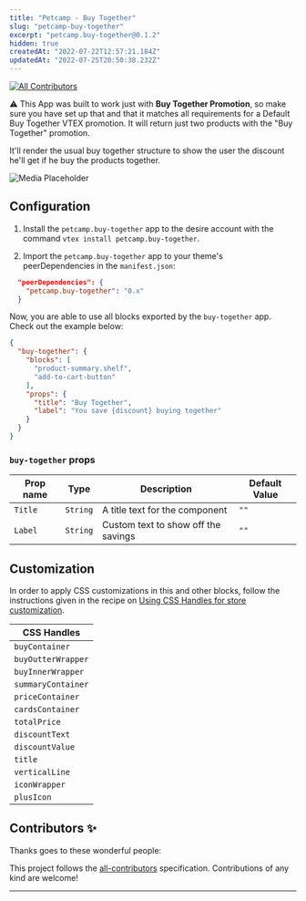 ```yaml
---
title: "Petcamp - Buy Together"
slug: "petcamp-buy-together"
excerpt: "petcamp.buy-together@0.1.2"
hidden: true
createdAt: "2022-07-22T12:57:21.184Z"
updatedAt: "2022-07-25T20:50:38.232Z"
---
```

<!-- DOCS-IGNORE:start -->
<!-- ALL-CONTRIBUTORS-BADGE:START - Do not remove or modify this section -->
[![All Contributors](https://img.shields.io/badge/all_contributors-0-orange.svg?style=flat-square)](#contributors-)
<!-- ALL-CONTRIBUTORS-BADGE:END -->
<!-- DOCS-IGNORE:end -->

⚠️ This App was built to work just with **Buy Together Promotion**, so make sure you have set up that and that it matches all requirements for a Default Buy Together VTEX promotion. It will return just two products with the "Buy Together" promotion.

It'll render the usual buy together structure to show the user the discount he'll get if he buy the products together.

![Media Placeholder](https://i.imgur.com/0AjqG8S.png)

## Configuration 

1. Install the `petcamp.buy-together` app to the desire account with the command `vtex install petcamp.buy-together`.

2. Import the `petcamp.buy-together` app to your theme's peerDependencies in the `manifest.json`:

```json
  "peerDependencies": {
    "petcamp.buy-together": "0.x"
  }
```

Now, you are able to use all blocks exported by the `buy-together` app. Check out the example below:

```json
{
  "buy-together": {
    "blocks": [
      "product-summary.shelf",
      "add-to-cart-button"
    ],
    "props": {
      "title": "Buy Together",
      "label": "You save {discount} buying together"
    }
  }
}
```

### `buy-together` props

| Prop name | Type   | Description                         | Default Value |
|-----------|--------|-------------------------------------|---------------|
| `Title`     | `String` | A title text for the component      | `""`            |
| `Label`     | `String` | Custom text to show off the savings | `""`            |

<!-- ## Modus Operandi *(not mandatory)*

There are scenarios in which an app can behave differently in a store, according to how it was added to the catalog, for example. It's crucial to go through these **behavioral changes** in this section, allowing users to fully understand the **practical application** of the app in their store.

If you feel compelled to give further details about the app, such as it's **relationship with the VTEX admin**, don't hesitate to use this section.  -->

## Customization

In order to apply CSS customizations in this and other blocks, follow the instructions given in the recipe on [Using CSS Handles for store customization](https://vtex.io/docs/recipes/style/using-css-handles-for-store-customization).

| CSS Handles |
| ----------- | 
| `buyContainer` |
| `buyOutterWrapper` |
| `buyInnerWrapper` |
| `summaryContainer` | 
| `priceContainer` | 
| `cardsContainer` |
| `totalPrice` | 
| `discountText` | 
| `discountValue` |
| `title` |
| `verticalLine` |
| `iconWrapper` |
| `plusIcon` |

<!-- DOCS-IGNORE:start -->

## Contributors ✨

Thanks goes to these wonderful people:

<!-- ALL-CONTRIBUTORS-LIST:START - Do not remove or modify this section -->
<!-- prettier-ignore-start -->
<!-- markdownlint-disable -->
<!-- markdownlint-enable -->
<!-- prettier-ignore-end -->
<!-- ALL-CONTRIBUTORS-LIST:END -->

This project follows the [all-contributors](https://github.com/all-contributors/all-contributors) specification. Contributions of any kind are welcome!

<!-- DOCS-IGNORE:end -->

----